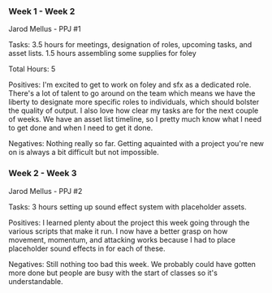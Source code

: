 ### Week 1 - Week 2
Jarod Mellus - PPJ #1

Tasks: 3.5 hours for meetings, designation of roles, upcoming tasks, and asset lists.
       1.5 hours assembling some supplies for foley

Total Hours: 5

Positives: I'm excited to get to work on foley and sfx as a dedicated role. There's a lot of talent to go around on the team which means we have the liberty to designate more specific roles to individuals, which should bolster the quality of output. I also love how clear my tasks are for the next couple of weeks. We have an asset list timeline, so I pretty much know what I need to get done and when I need to get it done.

Negatives:
Nothing really so far. Getting aquainted with a project you're new on is always a bit difficult but not impossible. 

### Week 2 - Week 3
Jarod Mellus - PPJ #2

Tasks: 3 hours setting up sound effect system with placeholder assets.

Positives: I learned plenty about the project this week going through the various scripts that make it run. I now have a better grasp on how movement, momentum, and attacking works because I had to place placeholder sound effects in for each of these.

Negatives: Still nothing too bad this week. We probably could have gotten more done but people are busy with the start of classes so it's understandable.
